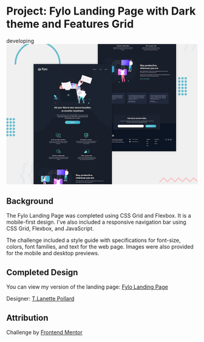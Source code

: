 # Project: Fylo Landing Page with Dark theme and Features Grid 
 developing
![Design preview for the Fylo landing page with dark theme and features grid challenge](./design/desktop-preview.jpg)


## Background
The Fylo Landing Page was completed using CSS Grid and Flexbox. It is a mobile-first design. I've also included a responsive navigation bar using CSS Grid, Flexbox, and JavaScript. 

The challenge included a style guide with specifications for font-size, colors, font families, and text for the web page. Images were also provided for the mobile and desktop previews. 

## Completed Design
You can view my version of the landing page: [Fylo Landing Page](https://tlanetterose.github.io/fylo-landing-page-tlp/) 

Designer: [T.Lanette Pollard](https://github.com/TLanetteRose)

## Attribution
Challenge by [Frontend Mentor](https://www.frontendmentor.io?ref=challenge)


